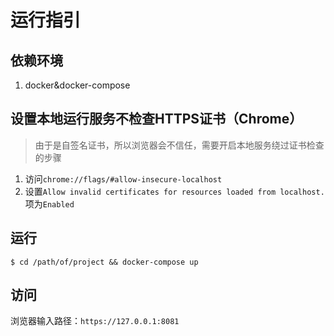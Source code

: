# 运行指引
## 依赖环境
1. docker&docker-compose

## 设置本地运行服务不检查HTTPS证书（Chrome）
> 由于是自签名证书，所以浏览器会不信任，需要开启本地服务绕过证书检查的步骤
1. 访问`chrome://flags/#allow-insecure-localhost`
2. 设置`Allow invalid certificates for resources loaded from localhost.`项为`Enabled`

## 运行
```
$ cd /path/of/project && docker-compose up
```

## 访问
浏览器输入路径：`https://127.0.0.1:8081`